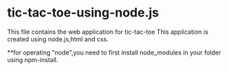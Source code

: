 # tic-tac-toe-using-node.js
This file contains the web application for tic-tac-toe
This application is created using node.js,html and css.

**for operating "node",you need to first install node_modules in your folder using npm-install.
